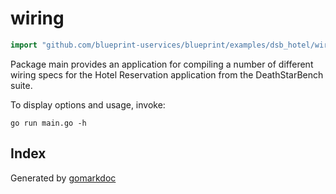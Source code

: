 <!-- Code generated by gomarkdoc. DO NOT EDIT -->

# wiring

```go
import "github.com/blueprint-uservices/blueprint/examples/dsb_hotel/wiring"
```

Package main provides an application for compiling a number of different wiring specs for the Hotel Reservation application from the DeathStarBench suite.

To display options and usage, invoke:

```
go run main.go -h
```

## Index



Generated by [gomarkdoc](<https://github.com/princjef/gomarkdoc>)
